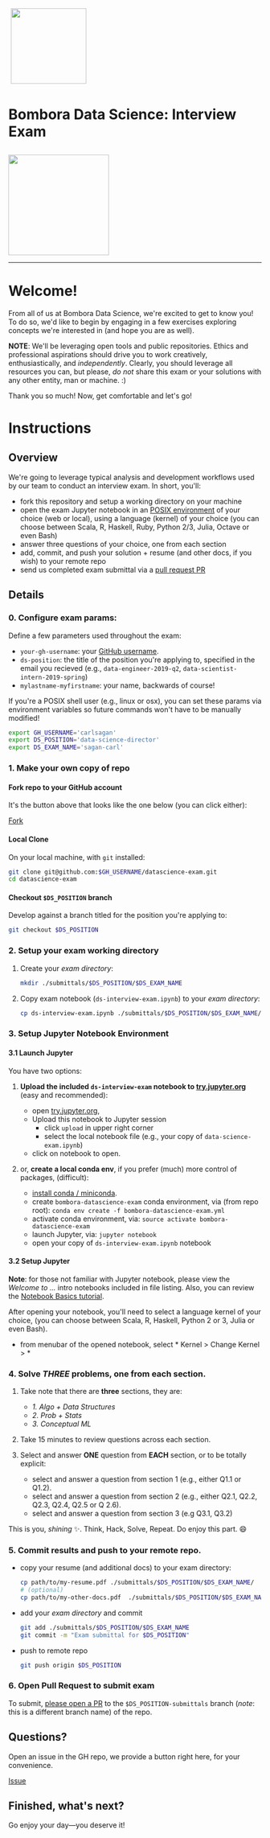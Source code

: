 <div class="clearfix" style="padding: 10px; padding-left: 0px">

<p>
<a href="http://bombora.com"><img src="https://app.box.com/shared/static/e0j9v1xjmubit0inthhgv3llwnoansjp.png" width="150px" class="pull-right" style="display: inline-block; margin: 5px; vertical-align: middle;"></a>
<h1> Bombora Data Science: Interview Exam </h1>
</div>
<img width="200px" src=https://app.box.com/shared/static/15slg1mvjd1zldbg3xkj9picjkmhzpa5.png >

---


# Welcome!

From all of us at Bombora Data Science, we're excited to get to know you! To do so, we'd like to begin by engaging in a few exercises exploring concepts we're interested in (and hope you are as well). 

**NOTE**: We'll be leveraging open tools and public repositories. Ethics and professional aspirations should drive you to work creatively, enthusiastically, and *independently*. Clearly, you should leverage all resources you can, but please, *do not* share this exam or your solutions with any other entity, man or machine. :)

Thank you so much! Now, get comfortable and let's go!

# Instructions

## Overview
We're going to leverage typical analysis and development workflows used by our team to conduct an interview exam. In short, you'll:

- fork this repository and setup a working directory on your machine
- open the exam Jupyter notebook in an [POSIX environment](https://en.wikipedia.org/wiki/POSIX) of your choice (web or local), using a language (kernel) of your choice (you can choose between Scala, R, Haskell, Ruby, Python 2/3, Julia, Octave or even Bash)
- answer three questions of your choice, one from each section
- add, commit, and push your solution + resume (and other docs, if you wish) to your remote repo
- send us completed exam submittal via a [pull request PR](https://help.github.com/articles/about-pull-requests/)

## Details

### 0. Configure exam params:
Define a few parameters used throughout the exam:
- `your-gh-username`: your [GitHub username](https://help.github.com/articles/remembering-your-github-username-or-email/).
- `ds-position`: the title of the position you're applying to, specified in the email you recieved (e.g., `data-engineer-2019-q2`, `data-scientist-intern-2019-spring`)
- `mylastname-myfirstname`: your name, backwards of course!

If you're a POSIX shell user (e.g., linux or osx), you can set these params via environment variables so future commands won't have to be manually modified!
 
```bash
export GH_USERNAME='carlsagan'
export DS_POSITION='data-science-director'
export DS_EXAM_NAME='sagan-carl'
```

### 1. Make your own copy of repo

#### Fork repo to your GitHub account

It's the button above that looks like the one below (you can click either):

<!-- Place this tag where you want the button to render. -->
<a class="github-button" href="https://github.com/bomboradata/datascience-exam/fork" data-style="mega" aria-label="Fork bomboradata/datascience-exam on GitHub">Fork</a>

#### Local Clone

On your local machine, with `git` installed:
```bash
git clone git@github.com:$GH_USERNAME/datascience-exam.git
cd datascience-exam
```

#### Checkout `$DS_POSITION` branch

Develop against a branch titled for the position you're applying to:

```bash
git checkout $DS_POSITION
```
	

### 2. Setup your exam working directory

1. Create your *exam directory*:

    ```bash
    mkdir ./submittals/$DS_POSITION/$DS_EXAM_NAME
    ```

2. Copy exam notebook (`ds-interview-exam.ipynb`) to your *exam directory*:
    
    ```bash
    cp ds-interview-exam.ipynb ./submittals/$DS_POSITION/$DS_EXAM_NAME/
    ```

### 3. Setup Jupyter Notebook Environment

#### 3.1 Launch Jupyter
You have two options:

1. **Upload the included `ds-interview-exam` notebook to [try.jupyter.org](https://try.jupyter.org/)** (easy and recommended):
	- open [try.jupyter.org](https://try.jupyter.org/),
	- Upload this notebook to Jupyter session
		- click `upload` in upper right corner
   		- select the local notebook file (e.g., your copy of `data-science-exam.ipynb`)
    - click on notebook to open.

2. or, **create a local conda env**, if you prefer (much) more control of packages, (difficult):
    - [install conda / miniconda](http://conda.pydata.org/).
    - create `bombora-datascience-exam` conda environment, via (from repo root): 
        `conda env create -f bombora-datascience-exam.yml`
    - activate conda environment, via: 
        `source activate bombora-datascience-exam`
    - launch Jupyter, via: 
        `jupyter notebook`
    - open your copy of `ds-interview-exam.ipynb` notebook 

#### 3.2 Setup Jupyter

**Note**: for those not familiar with Jupyter notebook, please view the *Welcome to ...* intro notebooks included in file listing. Also, you can review the [Notebook Basics tutorial](http://nbviewer.jupyter.org/github/jupyter/notebook/blob/master/docs/source/examples/Notebook/Notebook%20Basics.ipynb).

After opening your notebook, you'll need to select a language kernel of your choice, (you can choose between Scala, R, Haskell, Python 2 or 3, Julia or even Bash).

- from menubar of the opened notebook, select * Kernel > Change Kernel > <your language>*
 

### 4. Solve *THREE* problems, one from each section.

1. Take note that there are **three** sections, they are:
	- *1. Algo + Data Structures*
	- *2. Prob + Stats*
    - *3. Conceptual ML*

2. Take 15 minutes to review questions across each section.

3. Select and answer **ONE** question from **EACH** section, or to be totally explicit:
	- select and answer a question from section 1 (e.g., either Q1.1 or Q1.2).
	- select and answer a question from section 2 (e.g., either Q2.1, Q2.2, Q2.3, Q2.4, Q2.5 or Q 2.6).
    - select and answer a question from section 3 (e.g Q3.1, Q3.2)

This is you, _shining_ :sparkles:. Think, Hack, Solve, Repeat. Do enjoy this part. :smile:


### 5. Commit results and push to your remote repo.
 
- copy your resume (and additional docs) to your exam directory:
    ```bash
    cp path/to/my-resume.pdf ./submittals/$DS_POSITION/$DS_EXAM_NAME/
    # (optional)
    cp path/to/my-other-docs.pdf  ./submittals/$DS_POSITION/$DS_EXAM_NAME/
    ```
- add your *exam directory* and commit
    ```bash
    git add ./submittals/$DS_POSITION/$DS_EXAM_NAME
    git commit -m "Exam submittal for $DS_POSITION"
    ```
- push to remote repo
    ```bash
    git push origin $DS_POSITION
    ```

### 6. Open Pull Request to submit exam

To submit, [please open a PR](https://help.github.com/articles/creating-a-pull-request/) to the `$DS_POSITION-submittals` branch (*note*: this is a different branch name) of the repo.


## Questions?

Open an issue in the GH repo, we provide a button right here, for your convenience. 

<!-- Place this tag where you want the button to render. -->
<a class="github-button" href="https://github.com/bomboradata/datascience-exam/issues" data-icon="octicon-issue-opened" data-style="mega" data-count-api="/repos/bomboradata/datascience-exam#open_issues_count" data-count-aria-label="# issues on GitHub" aria-label="Issue bomboradata/datascience-exam on GitHub">Issue</a>


## Finished, what's next? 

Go enjoy your day—you deserve it!


<!-- Place this tag in your head or just before your close body tag. -->
<script async defer src="https://buttons.github.io/buttons.js"></script>
